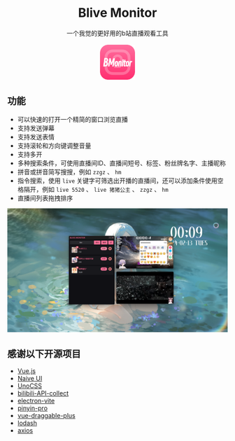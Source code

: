 <div class="title" align=center>
    <h1>Blive Monitor</h1>
    <div>一个我觉的更好用的b站直播观看工具</div>
    <br/>
    <img src="./build/icon.png" alt="icon" width="80">
</div>

## 功能

- 可以快速的打开一个精简的窗口浏览直播
- 支持发送弹幕
- 支持发送表情
- 支持滚轮和方向键调整音量
- 支持多开
- 多种搜索条件，可使用直播间ID、直播间短号、标签、粉丝牌名字、主播昵称
- 拼音或拼音简写搜搜，例如 `zzgz` 、 `hm`
- 指令搜索，使用 `live` 关键字可筛选出开播的直播间，还可以添加条件使用空格隔开，例如 `live 5520` 、 `live 猪猪公主` 、 `zzgz` 、 `hm`
- 直播间列表拖拽排序

<img src="./readme/preview_2.png" alt="icon">

## 感谢以下开源项目

- [Vue.js](https://cn.vuejs.org)
- [Naive UI](https://www.naiveui.com/zh-CN/light)
- [UnoCSS](https://unocss.dev/)
- [bilibili-API-collect](https://github.com/SocialSisterYi/bilibili-API-collect)
- [electron-vite](https://github.com/alex8088/electron-vite)
- [pinyin-pro](https://github.com/zh-lx/pinyin-pro)
- [vue-draggable-plus](https://github.com/Alfred-Skyblue/vue-draggable-plus)
- [lodash](https://lodash.com)
- [axios](https://axios-http.com/)
